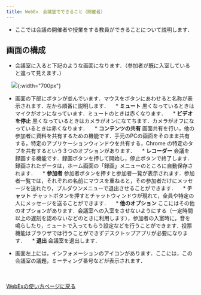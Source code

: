 ```yaml
---
title: WebEx　会議室でできること（開催者）
---
```


* ここでは会議の開催者や授業をする教員ができることについて説明します．

## 画面の構成

* 会議室に入ると下記のような画面になります．（参加者が既に入室していると違って見えます．）

　![](img/webex_.PNG){:width="700px"}

* 画面の下部にボタンが並んでいます．マウスをボタンにあわせると名称が表示されます．左から順番に説明します．
 　* **ミュート** 黒くなっているときはマイクがオンになっています．ミュートのときは赤くなります．
 　* **ビデオを停止** 黒くなっているときはカメラがオンになてちます．カメラがオフになっているときは赤くなります．
 　* **コンテンツの共有** 画面共有を行い，他の参加者に資料を共有するための機能です．手元のPCの画面をそのまま共有する，特定のアプリケーションウィンドウを共有する，Chrome の特定のタブを共有するという３つのオプションがあります．
 　* **レコーダー** 会議を録画する機能です．録画ボタンを押して開始し，停止ボタンで終了します．録画されたデータは，ホーム画面の「録画」メニューのところに自動保存されます．
 　* **参加者** 参加者ボタンを押すと参加者一覧が表示されます．参加者一覧では，それぞれの名前にマウスを重ねると，その参加者だけにメッセージを送れたり，プルダウンメニューで退出させることができます．
 　* **チャット** チャットボタンを押すとチャットウィンドウが現れて，全員や特定の人にメッセージを送ることができます．
 　* **他のオプション** ここにはその他のオプションがあります．会議室への入室をさせないようにする（一定時間以上の遅刻を認めないなどのときに利用します），参加者の入室時に，音を鳴らしたり，ミュートで入ってもらう設定などを行うことができます．投票機能はブラウザでは行うことができずデスクトップアプリが必要になります．
 　* **退出** 会議室を退出します．
 
* 画面左上には，インフォメーションのアイコンがあります．ここには，この会議室の議題，ミーティング番号などが表示されます．





<br>
<br>
<a href="index" target="_blank">WebExの使い方ページに戻る<a/>  



